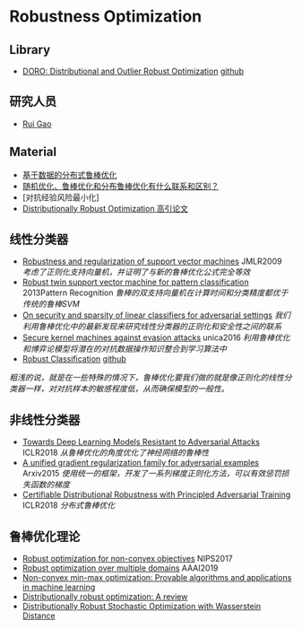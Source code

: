 # Robustness Optimization

## Library
- [DORO: Distributional and Outlier Robust Optimization]() [github](https://github.com/RuntianZ/doro)

## 研究人员
- [Rui Gao](https://faculty.mccombs.utexas.edu/rui.gao/)

## Material
- [基于数据的分布式鲁棒优化](https://zhuanlan.zhihu.com/p/58336958)
- [随机优化、鲁棒优化和分布鲁棒优化有什么联系和区别？](https://www.zhihu.com/question/327729667/answer/726873649)
- [对抗经验风险最小化]
- [Distributionally Robust Optimization 高引论文](https://zhuanlan.zhihu.com/p/338624673)

## 线性分类器
- [Robustness and regularization of support vector machines]() JMLR2009 *考虑了正则化支持向量机，并证明了与新的鲁棒优化公式完全等效*
- [Robust twin support vector machine for pattern classification]() 2013Pattern Recognition *鲁棒的双支持向量机在计算时间和分类精度都优于传统的鲁棒SVM*
- [On security and sparsity of linear classifiers for adversarial settings]() *我们利用鲁棒优化中的最新发现来研究线性分类器的正则化和安全性之间的联系*
- [Secure kernel machines against evasion attacks]() unica2016 *利用鲁棒优化和博弈论模型将潜在的对抗数据操作知识整合到学习算法中*
- [Robust Classification]() [github](https://github.com/DarrenZhang01/robust_classification)

*粗浅的说，就是在一些特殊的情况下，鲁棒优化要我们做的就是像正则化的线性分类器一样，对对抗样本的敏感程度低，从而确保模型的一般性。*

## 非线性分类器
- [Towards Deep Learning Models Resistant to Adversarial Attacks]() ICLR2018 *从鲁棒优化的角度优化了神经网络的鲁棒性* 
- [A unified gradient regularization family for adversarial examples]() Arxiv2015 *使用统一的框架，开发了一系列梯度正则化方法，可以有效惩罚损失函数的梯度*
- [Certifiable Distributional Robustness with Principled Adversarial Training]() ICLR2018 *分布式鲁棒优化*

## 鲁棒优化理论
- [Robust optimization for non-convex objectives]() NIPS2017
- [Robust optimization over multiple domains]() AAAI2019
- [Non-convex min-max optimization: Provable algorithms and applications in machine learning]()
- [Distributionally robust optimization: A review]()
- [Distributionally Robust Stochastic Optimization with Wasserstein Distance]()